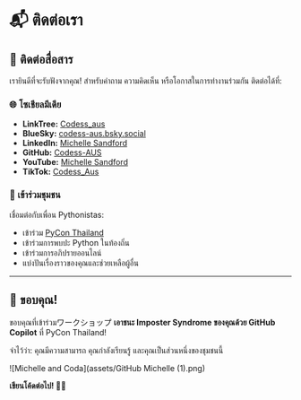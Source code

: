 # 📬 ติดต่อเรา

## 💬 ติดต่อสื่อสาร

เรายินดีที่จะรับฟังจากคุณ! สำหรับคำถาม ความคิดเห็น หรือโอกาสในการทำงานร่วมกัน ติดต่อได้ที่:

### 🌐 โซเชียลมีเดีย
- **LinkTree:** [Codess_aus](https://linktr.ee/codess_aus)
- **BlueSky:** [codess-aus.bsky.social](https://bsky.app/profile/codess-aus.bsky.social)
- **LinkedIn:** [Michelle Sandford](https://www.linkedin.com/in/michellesandford/)
- **GitHub:** [Codess-AUS](https://github.com/codess-aus)
- **YouTube:** [Michelle Sandford](https://www.youtube.com/c/MichelleSandford)
- **TikTok:** [Codess_Aus](https://www.tiktok.com/@codess_aus)

### 🤝 เข้าร่วมชุมชน

เชื่อมต่อกับเพื่อน Pythonistas:
- เข้าร่วม [PyCon Thailand](https://th.pycon.org/)
- เข้าร่วมการพบปะ Python ในท้องถิ่น
- เข้าร่วมการอภิปรายออนไลน์
- แบ่งปันเรื่องราวของคุณและช่วยเหลือผู้อื่น

---

## 🙏 ขอบคุณ!

ขอบคุณที่เข้าร่วมワークショップ **เอาชนะ Imposter Syndrome ของคุณด้วย GitHub Copilot** ที่ PyCon Thailand!

จำไว้ว่า: คุณมีความสามารถ คุณกำลังเรียนรู้ และคุณเป็นส่วนหนึ่งของชุมชนนี้  

![Michelle and Coda](assets/GitHub Michelle (1).png)  


**เขียนโค้ดต่อไป! 🐍💜**

